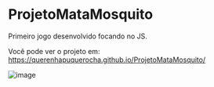 # ProjetoMataMosquito

Primeiro jogo desenvolvido focando no JS.

Você pode ver o projeto em: https://querenhapuquerocha.github.io/ProjetoMataMosquito/

![image](https://user-images.githubusercontent.com/95857175/202560168-e6a1eca0-199f-4ee4-bdb3-3286a28ad984.png)

